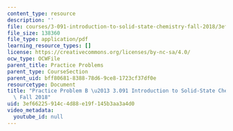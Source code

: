 ```yaml
---
content_type: resource
description: ''
file: courses/3-091-introduction-to-solid-state-chemistry-fall-2018/3ef66225914c4d88e19f145b3aa3a4d0_MIT3_091F18_PPB.pdf
file_size: 138360
file_type: application/pdf
learning_resource_types: []
license: https://creativecommons.org/licenses/by-nc-sa/4.0/
ocw_type: OCWFile
parent_title: Practice Problems
parent_type: CourseSection
parent_uid: bff80681-8388-78d6-9ce8-1723cf37df0e
resourcetype: Document
title: "Practice Problem B \u2013 3.091 Introduction to Solid-State Chemistry \u2013\
  \ Fall 2018"
uid: 3ef66225-914c-4d88-e19f-145b3aa3a4d0
video_metadata:
  youtube_id: null
---
```

